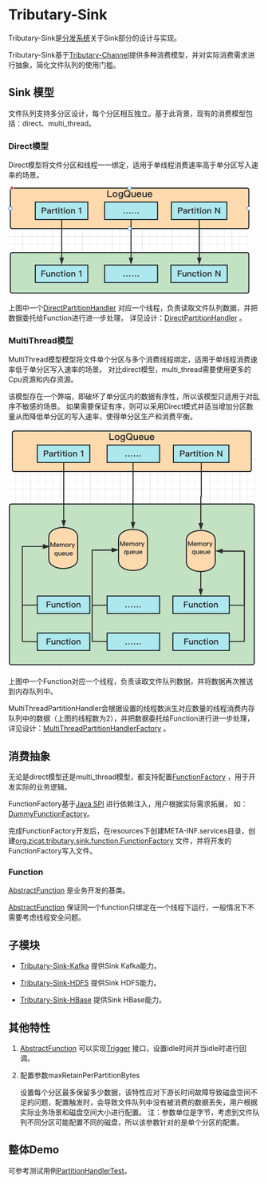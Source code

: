 # Tributary-Sink

Tributary-Sink是[分发系统](../doc/what_is_dispatcher.md)关于Sink部分的设计与实现。

Tributary-Sink基于[Tributary-Channel](../tributary-channel/README.md)提供多种消费模型，并对实际消费需求进行抽象，简化文件队列的使用门槛。

## Sink 模型

文件队列支持多分区设计，每个分区相互独立。基于此背景，现有的消费模型包括：direct、multi_thread。

### Direct模型

Direct模型将文件分区和线程一一绑定，适用于单线程消费速率高于单分区写入速率的场景。

![image](../doc/picture/simple_sink_mode.png)

上图中一个[DirectPartitionHandler](tributary-sink-base/src/main/java/org/zicat/tributary/sink/handler/DirectPartitionHandler.java)
对应一个线程，负责读取文件队列数据，并把数据委托给Function进行进一步处理， 详见设计：[DirectPartitionHandler](
tributary-sink-base/src/main/java/org/zicat/tributary/sink/handler/DirectPartitionHandlerFactory.java)
。

### MultiThread模型

MultiThread模型模型将文件单个分区与多个消费线程绑定，适用于单线程消费速率低于单分区写入速率的场景。 对比direct模型，multi_thread需要使用更多的Cpu资源和内存资源。

该模型存在一个弊端，即破坏了单分区内的数据有序性，所以该模型只适用于对乱序不敏感的场景。 如果需要保证有序，则可以采用Direct模式并适当增加分区数量从而降低单分区的写入速率，使得单分区生产和消费平衡。

![image](../doc/picture/disruptor_sink_mode.png)

上图中一个Function对应一个线程，负责读取文件队列数据，并将数据再次推送到内存队列中。

MultiThreadPartitionHandler会根据设置的线程数派生对应数量的线程消费内存队列中的数据（上图的线程数为2），并把数据委托给Function进行进一步处理，
详见设计：[MultiThreadPartitionHandlerFactory](tributary-sink-base/src/main/java/org/zicat/tributary/sink/handler/MultiThreadPartitionHandlerFactory.java)
。

## 消费抽象

无论是direct模型还是multi_thread模型，都支持配置[FunctionFactory](tributary-sink-base/src/main/java/org/zicat/tributary/sink/function/FunctionFactory.java)
，用于开发实际的业务逻辑。

FunctionFactory基于[Java SPI](https://www.journaldev.com/31602/java-spi-service-provider-interface-and-serviceloader)
进行依赖注入，用户根据实际需求拓展，
如：[DummyFunctionFactory](tributary-sink-base/src/main/java/org/zicat/tributary/sink/function/DummyFunctionFactory.java)。

完成FunctionFactory开发后，在resources下创建META-INF.services目录，创建[org.zicat.tributary.sink.function.FunctionFactory](tributary-sink-base/src/main/resources/META-INF/services/org.zicat.tributary.sink.function.FunctionFactory)
文件，并将开发的FunctionFactory写入文件。

### Function

[AbstractFunction](tributary-sink-base/src/main/java/org/zicat/tributary/sink/function/AbstractFunction.java)
是业务开发的基类。

[AbstractFunction](tributary-sink-base/src/main/java/org/zicat/tributary/sink/function/AbstractFunction.java)
保证同一个function只绑定在一个线程下运行，一般情况下不需要考虑线程安全问题。

## 子模块

- [Tributary-Sink-Kafka](tributary-sink-kafka) 提供Sink Kafka能力。

- [Tributary-Sink-HDFS](tributary-sink-hdfs) 提供Sink HDFS能力。

- [Tributary-Sink-HBase](tributary-sink-hbase) 提供Sink HBase能力。

## 其他特性

1. [AbstractFunction](tributary-sink-base/src/main/java/org/zicat/tributary/sink/function/AbstractFunction.java)
   可以实现[Trigger](tributary-sink-base/src/main/java/org/zicat/tributary/sink/function/Trigger.java)
   接口，设置idle时间并当idle时进行回调。

2. 配置参数maxRetainPerPartitionBytes

   设置每个分区最多保留多少数据，该特性应对下游长时间故障导致磁盘空间不足的问题，配置触发时，会导致文件队列中没有被消费的数据丢失，用户根据实际业务场景和磁盘空间大小进行配置。
   注：参数单位是字节，考虑到文件队列不同分区可能配置不同的磁盘，所以该参数针对的是单个分区的配置。

## 整体Demo

可参考测试用例[PartitionHandlerTest](tributary-sink-base/src/test/java/org/zicat/tributary/sink/test/handler/PartitionHandlerTest.java)。